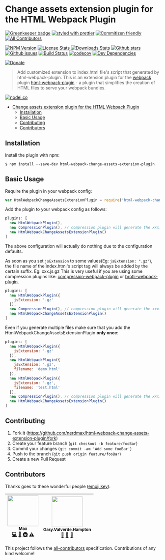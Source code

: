 # Change assets extension plugin for the HTML Webpack Plugin

[![Greenkeeper badge](https://badges.greenkeeper.io/nerdmax/html-webpack-change-assets-extension-plugin.svg)](https://greenkeeper.io/)
[![styled with prettier](https://img.shields.io/badge/styled_with-prettier-ff69b4.svg)](https://github.com/prettier/prettier)
[![Commitizen friendly](https://img.shields.io/badge/commitizen-friendly-brightgreen.svg)](http://commitizen.github.io/cz-cli/)
[![All Contributors](https://img.shields.io/badge/all_contributors-2-orange.svg?style=flat-square)](#contributors)

[![NPM Version][npm-image]][npm-url]
[![License Stats][npm-license]][npm-url]
[![Downloads Stats][npm-downloads]][npm-url]
[![Github stars][github-stars]][github-url]
[![Github issues][github-issues]][github-issues-url]
[![Build Status](https://travis-ci.org/nerdmax/html-webpack-change-assets-extension-plugin.svg?branch=master)](https://travis-ci.org/nerdmax/html-webpack-change-assets-extension-plugin)
[![codecov](https://codecov.io/gh/nerdmax/html-webpack-change-assets-extension-plugin/branch/master/graph/badge.svg)](https://codecov.io/gh/nerdmax/html-webpack-change-assets-extension-plugin)
[![Dev Dependencies](https://david-dm.org/nerdmax/html-webpack-change-assets-extension-plugin.svg)](https://david-dm.org/nerdmax/html-webpack-change-assets-extension-plugin?type=dev)

[![Donate](https://img.shields.io/badge/donate-paypal-blue.svg)](https://paypal.me/nerdmax)

> Add customized extension to index.html file's script that generated by html-webpack-plugin.
> This is an extension plugin for the [webpack](http://webpack.github.io) plugin [html-webpack-plugin](https://github.com/ampedandwired/html-webpack-plugin) - a plugin that simplifies the creation of HTML files to serve your webpack bundles.

[![nodei.co][npm-io]][npm-url]

- [Change assets extension plugin for the HTML Webpack Plugin](#change-assets-extension-plugin-for-the-html-webpack-plugin)
  - [Installation](#installation)
  - [Basic Usage](#basic-usage)
  - [Contributing](#contributing)
  - [Contributors](#contributors)

## Installation

Install the plugin with npm:

```shell
$ npm install --save-dev html-webpack-change-assets-extension-plugin
```

## Basic Usage

Require the plugin in your webpack config:

```javascript
var HtmlWebpackChangeAssetsExtensionPlugin = require('html-webpack-change-assets-extension-plugin')
```

Add the plugin to your webpack config as follows:

```javascript
plugins: [
  new HtmlWebpackPlugin(),
  new CompressionPlugin(), // compression plugin will generate the xxx.js.gz file
  new HtmlWebpackChangeAssetsExtensionPlugin()
]
```

The above configuration will actually do nothing due to the configuration defaults.

As soon as you set `jsExtension` to some values(Eg: `jsExtension: ".gz"`), the file name of the index.html's script tag will always be added by the certain suffix. Eg: xxx.js.gz This is very useful if you are using some compression plugins like: [compression-webpack-plugin](https://github.com/webpack-contrib/compression-webpack-plugin) or [brotli-webpack-plugin](https://github.com/mynameiswhm/brotli-webpack-plugin).

```javascript
plugins: [
  new HtmlWebpackPlugin({
    jsExtension: '.gz'
  }),
  new CompressionPlugin(), // compression plugin will generate the xxx.js.gz file
  new HtmlWebpackChangeAssetsExtensionPlugin()
]
```

Even if you generate multiple files make sure that you add the HtmlWebpackChangeAssetsExtensionPlugin **only once**:

```javascript
plugins: [
  new HtmlWebpackPlugin({
    jsExtension: '.gz'
  }),
  new HtmlWebpackPlugin({
    jsExtension: '.gz',
    filename: 'demo.html'
  }),
  new HtmlWebpackPlugin({
    jsExtension: '.gz',
    filename: 'test.html'
  }),
  new CompressionPlugin(), // compression plugin will generate the xxx.js.gz file
  new HtmlWebpackChangeAssetsExtensionPlugin()
]
```

## Contributing

1. Fork it (<https://github.com/nerdmax/html-webpack-change-assets-extension-plugin/fork>)
2. Create your feature branch (`git checkout -b feature/fooBar`)
3. Commit your changes (`git commit -am 'Add some fooBar'`)
4. Push to the branch (`git push origin feature/fooBar`)
5. Create a new Pull Request

<!-- Markdown link & img dfn's -->

[npm-image]: https://img.shields.io/npm/v/html-webpack-change-assets-extension-plugin.svg?style=flat-square
[npm-url]: https://www.npmjs.com/package/html-webpack-change-assets-extension-plugin
[npm-license]: https://img.shields.io/npm/l/html-webpack-change-assets-extension-plugin.svg
[npm-downloads]: https://img.shields.io/npm/dm/html-webpack-change-assets-extension-plugin.svg?style=flat-square
[github-url]: https://github.com/nerdmax/html-webpack-change-assets-extension-plugin
[github-issues]: https://img.shields.io/github/issues/nerdmax/html-webpack-change-assets-extension-plugin.svg
[github-issues-url]: https://github.com/nerdmax/html-webpack-change-assets-extension-plugin/issues
[github-stars]: https://img.shields.io/github/stars/nerdmax/html-webpack-change-assets-extension-plugin.svg
[travis-image]: https://img.shields.io/travis/dbader/node-html-webpack-change-assets-extension-plugin/master.svg?style=flat-square
[travis-url]: https://travis-ci.org/dbader/node-html-webpack-change-assets-extension-plugin
[npm-io]: https://nodei.co/npm/html-webpack-change-assets-extension-plugin.png?downloads=true&downloadRank=true&stars=true
[wiki]: https://github.com/nerdmax/html-webpack-change-assets-extension-plugin/wiki

## Contributors

Thanks goes to these wonderful people ([emoji key](https://github.com/kentcdodds/all-contributors#emoji-key)):

<!-- ALL-CONTRIBUTORS-LIST:START - Do not remove or modify this section -->
<!-- prettier-ignore -->
| [<img src="https://avatars3.githubusercontent.com/u/18550349?v=4" width="100px;"/><br /><sub><b>Max</b></sub>](https://github.com/nerdmax)<br />[💻](https://github.com/nerdmax/html-webpack-change-assets-extension-plugin/commits?author=nerdmax "Code") [📖](https://github.com/nerdmax/html-webpack-change-assets-extension-plugin/commits?author=nerdmax "Documentation") [🚇](#infra-nerdmax "Infrastructure (Hosting, Build-Tools, etc)") [⚠️](https://github.com/nerdmax/html-webpack-change-assets-extension-plugin/commits?author=nerdmax "Tests") | [<img src="https://avatars1.githubusercontent.com/u/21265830?v=4" width="100px;"/><br /><sub><b>Gary Valverde Hampton</b></sub>](https://github.com/garyvh2)<br />[🐛](https://github.com/nerdmax/html-webpack-change-assets-extension-plugin/issues?q=author%3Agaryvh2 "Bug reports") [🤔](#ideas-garyvh2 "Ideas, Planning, & Feedback") [💬](#question-garyvh2 "Answering Questions") |
| :---: | :---: |
<!-- ALL-CONTRIBUTORS-LIST:END -->

This project follows the [all-contributors](https://github.com/kentcdodds/all-contributors) specification. Contributions of any kind welcome!
